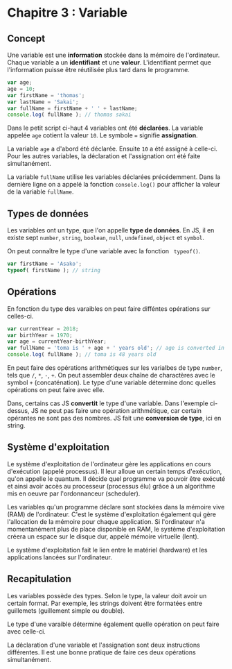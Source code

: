# Chapitre 3 : Variable

## Concept

Une variable est une **information** stockée dans la mémoire de l'ordinateur. Chaque variable a un **identifiant** et une **valeur**. L'identifiant permet que l'information puisse être réutilisée plus tard dans le programme.


```js
var age;
age = 10;
var firstName = 'thomas';
var lastName = 'Sakai';
var fullName = firstName + ' ' + lastName;
console.log( fullName ); // thomas sakai

```

Dans le petit script ci-haut 4 variables ont été **déclarées**. La variable appelée `age` cotient la valeur `10`. Le symbole `=` signifie **assignation**.

La variable `age` a d'abord été déclarée. Ensuite `10` a été assigné à celle-ci. Pour les autres variables, la déclaration et l'assignation ont été faite simultanément.

La variable `fullName` utilise les variables déclarées précédemment. Dans la dernière ligne on a appelé la fonction `console.log()` pour afficher la valeur de la variable `fullName`.

## Types de données
Les variables ont un type, que l'on appelle **type de données**. En JS, il en existe sept `number`, `string`, `boolean`, `null`, `undefined`, `object` et `symbol`.

On peut connaître le type d'une variable avec la fonction ` typeof()`.

```js
var firstName = 'Asako';
typeof( firstName ); // string
```

## Opérations

En fonction du type des varaibles on peut faire difféntes opérations sur celles-ci.

```js
var currentYear = 2018;
var birthYear = 1970;
var age = currentYear-birthYear;
var fullName = 'toma is ' + age + ' years old'; // age is converted in a string by JS
console.log( fullName ); // toma is 48 years old

```
En peut faire des opérations arithmétiques sur les varialbes de type `number`, tels que `/`, `*`, `-`, `+`. On peut assembler deux chaîne de charactères avec le symbol `+` (concaténation). Le type d'une variable détermine donc quelles opérations on peut faire avec elle.

Dans, certains cas JS **convertit** le type d'une variable. Dans l'exemple ci-dessus, JS ne peut pas faire une opération arithmétique, car certain opérantes ne sont pas des nombres. JS fait une **conversion de type**, ici en string.


## Système d'exploitation

Le système d'exploitation de l'ordinateur gère les applications en cours d'exécution (appelé processus). Il leur alloue un certain temps d'exécution, qu'on appelle le quantum. Il décide quel programme va pouvoir être exécuté et ainsi avoir accès au processeur (processus élu) grâce à un algorithme mis en oeuvre par l'ordonnanceur (scheduler).

Les variables qu'un programme déclare sont stockées dans la mémoire vive (RAM) de l'ordinateur. C'est le système d'exploitation également qui gère l'allocation de la mémoire pour chaque application. Si l'ordinateur n'a momentanément plus de place disponible en RAM, le système d'exploitation créera un espace sur le disque dur, appelé mémoire virtuelle (lent).

Le système d'exploitation fait le lien entre le matériel (hardware) et les applications lancées sur l'ordinateur.

## Recapitulation

Les variables possède des types. Selon le type, la valeur doit avoir un certain format. Par exemple, les strings doivent être formatées entre guillemets (guillement simple ou double).

Le type d'une varaible détermine également quelle opération on peut faire avec celle-ci.

La déclaration d'une variable et l'assignation sont deux instructions différentes. Il est une bonne pratique de faire ces deux opérations simultanément.
